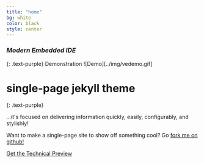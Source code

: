 ```yaml
---
title: "home"
bg: white
color: black
style: center
---
```


### *Modern Embedded IDE*
{: .text-purple}
Demonstration
![Demo][../img/vedemo.gif]
 
# single-page jekyll theme
{: .text-purple}


…it's focused on delivering information quickly, easily, configurably, and stylishly!

Want to make a single-page site to show off something cool? Go [fork me on github!](http://vitalelement.github.io/vestudio/install/setup.exe")

<span id="forkongithub">
  <a href="http://vitalelement.github.io/VEStudio/Install/setup.exe" class="bg-blue">
    Get the Technical Preview
  </a>
</span>
